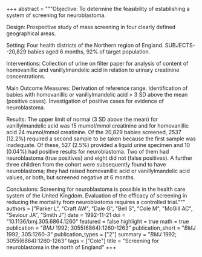 +++
abstract = """Objective: To determine the feasibility of establishing a system of screening for neuroblastoma. 

Design: Prospective study of mass screening in four clearly defined geographical areas.

Setting: Four health districts of the Northern region of England. SUBJECTS--20,829 babies aged 6 months, 92% of target population.

Interventions: Collection of urine on filter paper for analysis of content of homovanillic and vanillylmandelic acid in relation to urinary creatinine concentrations.

Main Outcome Measures: Derivation of reference range. Identification of babies with homovanillic or vanillylmandelic acid > 3 SD above the mean (positive cases). Investigation of positive cases for evidence of neuroblastoma.

Results: The upper limit of normal (3 SD above the mean) for vanillylmandelic acid was 15 mumol/mmol creatinine and for homovanillic acid 24 mumol/mmol creatinine. Of the 20,829 babies screened, 2537 (12.2%) required a second sample to be taken because the first sample was inadequate. Of these, 527 (2.5%) provided a liquid urine specimen and 10 (0.04%) had positive results for neuroblastoma. Two of them had neuroblastoma (true positives) and eight did not (false positives). A further three children from the cohort were subsequently found to have neuroblastoma; they had raised homovanillic acid or vanillylmandelic acid values, or both, but screened negative at 6 months.

Conclusions: Screening for neuroblastoma is possible in the health care system of the United Kingdom. Evaluation of the efficacy of screening in reducing the mortality from neuroblastoma requires a controlled trial."""
authors = ["Parker L", "Craft AW", "Dale G", "Bell S", "Cole M", "McGill AC", "Seviour JA", "Smith J"]
date = 1992-11-21
doi = "10.1136/bmj.305.6864.1260"
featured = false
highlight = true
math = true
publication = "*BMJ* 1992; 3055(6864):1260-1263"
publication_short = "*BMJ* 1992; 305:1260-3"
publication_types = ["2"]
summary = "*BMJ* 1992; 3055(6864):1260-1263"
tags = ["Cole"]
title = "Screening for neuroblastoma in the north of England"
+++
